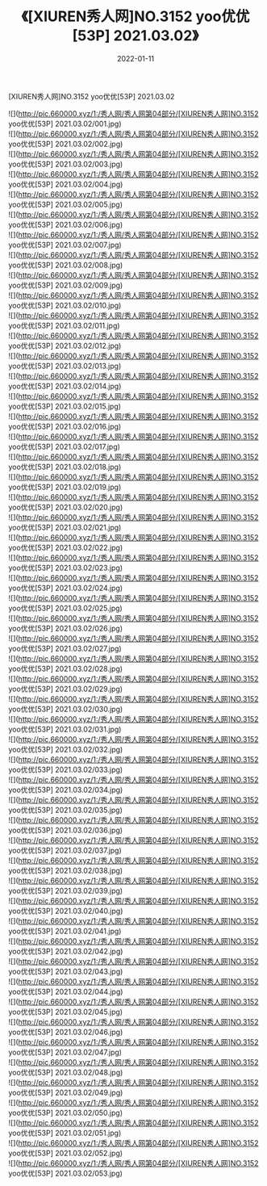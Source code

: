 ﻿---
layout: post
title:  《[XIUREN秀人网]NO.3152 yoo优优[53P] 2021.03.02》
date:   2022-01-11
img: http://pic.660000.xyz/1:/秀人网/秀人网第04部分/[XIUREN秀人网]NO.3152 yoo优优[53P] 2021.03.02/000.jpg
categories: [美女, 清纯, 唯美]
---

[XIUREN秀人网]NO.3152 yoo优优[53P] 2021.03.02

 ![](http://pic.660000.xyz/1:/秀人网/秀人网第04部分/[XIUREN秀人网]NO.3152 yoo优优[53P] 2021.03.02/001.jpg) <br>![](http://pic.660000.xyz/1:/秀人网/秀人网第04部分/[XIUREN秀人网]NO.3152 yoo优优[53P] 2021.03.02/002.jpg) <br>![](http://pic.660000.xyz/1:/秀人网/秀人网第04部分/[XIUREN秀人网]NO.3152 yoo优优[53P] 2021.03.02/003.jpg) <br>![](http://pic.660000.xyz/1:/秀人网/秀人网第04部分/[XIUREN秀人网]NO.3152 yoo优优[53P] 2021.03.02/004.jpg) <br>![](http://pic.660000.xyz/1:/秀人网/秀人网第04部分/[XIUREN秀人网]NO.3152 yoo优优[53P] 2021.03.02/005.jpg) <br>![](http://pic.660000.xyz/1:/秀人网/秀人网第04部分/[XIUREN秀人网]NO.3152 yoo优优[53P] 2021.03.02/006.jpg) <br>![](http://pic.660000.xyz/1:/秀人网/秀人网第04部分/[XIUREN秀人网]NO.3152 yoo优优[53P] 2021.03.02/007.jpg) <br>![](http://pic.660000.xyz/1:/秀人网/秀人网第04部分/[XIUREN秀人网]NO.3152 yoo优优[53P] 2021.03.02/008.jpg) <br>![](http://pic.660000.xyz/1:/秀人网/秀人网第04部分/[XIUREN秀人网]NO.3152 yoo优优[53P] 2021.03.02/009.jpg) <br>![](http://pic.660000.xyz/1:/秀人网/秀人网第04部分/[XIUREN秀人网]NO.3152 yoo优优[53P] 2021.03.02/010.jpg) <br>![](http://pic.660000.xyz/1:/秀人网/秀人网第04部分/[XIUREN秀人网]NO.3152 yoo优优[53P] 2021.03.02/011.jpg) <br>![](http://pic.660000.xyz/1:/秀人网/秀人网第04部分/[XIUREN秀人网]NO.3152 yoo优优[53P] 2021.03.02/012.jpg) <br>![](http://pic.660000.xyz/1:/秀人网/秀人网第04部分/[XIUREN秀人网]NO.3152 yoo优优[53P] 2021.03.02/013.jpg) <br>![](http://pic.660000.xyz/1:/秀人网/秀人网第04部分/[XIUREN秀人网]NO.3152 yoo优优[53P] 2021.03.02/014.jpg) <br>![](http://pic.660000.xyz/1:/秀人网/秀人网第04部分/[XIUREN秀人网]NO.3152 yoo优优[53P] 2021.03.02/015.jpg) <br>![](http://pic.660000.xyz/1:/秀人网/秀人网第04部分/[XIUREN秀人网]NO.3152 yoo优优[53P] 2021.03.02/016.jpg) <br>![](http://pic.660000.xyz/1:/秀人网/秀人网第04部分/[XIUREN秀人网]NO.3152 yoo优优[53P] 2021.03.02/017.jpg) <br>![](http://pic.660000.xyz/1:/秀人网/秀人网第04部分/[XIUREN秀人网]NO.3152 yoo优优[53P] 2021.03.02/018.jpg) <br>![](http://pic.660000.xyz/1:/秀人网/秀人网第04部分/[XIUREN秀人网]NO.3152 yoo优优[53P] 2021.03.02/019.jpg) <br>![](http://pic.660000.xyz/1:/秀人网/秀人网第04部分/[XIUREN秀人网]NO.3152 yoo优优[53P] 2021.03.02/020.jpg) <br>![](http://pic.660000.xyz/1:/秀人网/秀人网第04部分/[XIUREN秀人网]NO.3152 yoo优优[53P] 2021.03.02/021.jpg) <br>![](http://pic.660000.xyz/1:/秀人网/秀人网第04部分/[XIUREN秀人网]NO.3152 yoo优优[53P] 2021.03.02/022.jpg) <br>![](http://pic.660000.xyz/1:/秀人网/秀人网第04部分/[XIUREN秀人网]NO.3152 yoo优优[53P] 2021.03.02/023.jpg) <br>![](http://pic.660000.xyz/1:/秀人网/秀人网第04部分/[XIUREN秀人网]NO.3152 yoo优优[53P] 2021.03.02/024.jpg) <br>![](http://pic.660000.xyz/1:/秀人网/秀人网第04部分/[XIUREN秀人网]NO.3152 yoo优优[53P] 2021.03.02/025.jpg) <br>![](http://pic.660000.xyz/1:/秀人网/秀人网第04部分/[XIUREN秀人网]NO.3152 yoo优优[53P] 2021.03.02/026.jpg) <br>![](http://pic.660000.xyz/1:/秀人网/秀人网第04部分/[XIUREN秀人网]NO.3152 yoo优优[53P] 2021.03.02/027.jpg) <br>![](http://pic.660000.xyz/1:/秀人网/秀人网第04部分/[XIUREN秀人网]NO.3152 yoo优优[53P] 2021.03.02/028.jpg) <br>![](http://pic.660000.xyz/1:/秀人网/秀人网第04部分/[XIUREN秀人网]NO.3152 yoo优优[53P] 2021.03.02/029.jpg) <br>![](http://pic.660000.xyz/1:/秀人网/秀人网第04部分/[XIUREN秀人网]NO.3152 yoo优优[53P] 2021.03.02/030.jpg) <br>![](http://pic.660000.xyz/1:/秀人网/秀人网第04部分/[XIUREN秀人网]NO.3152 yoo优优[53P] 2021.03.02/031.jpg) <br>![](http://pic.660000.xyz/1:/秀人网/秀人网第04部分/[XIUREN秀人网]NO.3152 yoo优优[53P] 2021.03.02/032.jpg) <br>![](http://pic.660000.xyz/1:/秀人网/秀人网第04部分/[XIUREN秀人网]NO.3152 yoo优优[53P] 2021.03.02/033.jpg) <br>![](http://pic.660000.xyz/1:/秀人网/秀人网第04部分/[XIUREN秀人网]NO.3152 yoo优优[53P] 2021.03.02/034.jpg) <br>![](http://pic.660000.xyz/1:/秀人网/秀人网第04部分/[XIUREN秀人网]NO.3152 yoo优优[53P] 2021.03.02/035.jpg) <br>![](http://pic.660000.xyz/1:/秀人网/秀人网第04部分/[XIUREN秀人网]NO.3152 yoo优优[53P] 2021.03.02/036.jpg) <br>![](http://pic.660000.xyz/1:/秀人网/秀人网第04部分/[XIUREN秀人网]NO.3152 yoo优优[53P] 2021.03.02/037.jpg) <br>![](http://pic.660000.xyz/1:/秀人网/秀人网第04部分/[XIUREN秀人网]NO.3152 yoo优优[53P] 2021.03.02/038.jpg) <br>![](http://pic.660000.xyz/1:/秀人网/秀人网第04部分/[XIUREN秀人网]NO.3152 yoo优优[53P] 2021.03.02/039.jpg) <br>![](http://pic.660000.xyz/1:/秀人网/秀人网第04部分/[XIUREN秀人网]NO.3152 yoo优优[53P] 2021.03.02/040.jpg) <br>![](http://pic.660000.xyz/1:/秀人网/秀人网第04部分/[XIUREN秀人网]NO.3152 yoo优优[53P] 2021.03.02/041.jpg) <br>![](http://pic.660000.xyz/1:/秀人网/秀人网第04部分/[XIUREN秀人网]NO.3152 yoo优优[53P] 2021.03.02/042.jpg) <br>![](http://pic.660000.xyz/1:/秀人网/秀人网第04部分/[XIUREN秀人网]NO.3152 yoo优优[53P] 2021.03.02/043.jpg) <br>![](http://pic.660000.xyz/1:/秀人网/秀人网第04部分/[XIUREN秀人网]NO.3152 yoo优优[53P] 2021.03.02/044.jpg) <br>![](http://pic.660000.xyz/1:/秀人网/秀人网第04部分/[XIUREN秀人网]NO.3152 yoo优优[53P] 2021.03.02/045.jpg) <br>![](http://pic.660000.xyz/1:/秀人网/秀人网第04部分/[XIUREN秀人网]NO.3152 yoo优优[53P] 2021.03.02/046.jpg) <br>![](http://pic.660000.xyz/1:/秀人网/秀人网第04部分/[XIUREN秀人网]NO.3152 yoo优优[53P] 2021.03.02/047.jpg) <br>![](http://pic.660000.xyz/1:/秀人网/秀人网第04部分/[XIUREN秀人网]NO.3152 yoo优优[53P] 2021.03.02/048.jpg) <br>![](http://pic.660000.xyz/1:/秀人网/秀人网第04部分/[XIUREN秀人网]NO.3152 yoo优优[53P] 2021.03.02/049.jpg) <br>![](http://pic.660000.xyz/1:/秀人网/秀人网第04部分/[XIUREN秀人网]NO.3152 yoo优优[53P] 2021.03.02/050.jpg) <br>![](http://pic.660000.xyz/1:/秀人网/秀人网第04部分/[XIUREN秀人网]NO.3152 yoo优优[53P] 2021.03.02/051.jpg) <br>![](http://pic.660000.xyz/1:/秀人网/秀人网第04部分/[XIUREN秀人网]NO.3152 yoo优优[53P] 2021.03.02/052.jpg) <br>![](http://pic.660000.xyz/1:/秀人网/秀人网第04部分/[XIUREN秀人网]NO.3152 yoo优优[53P] 2021.03.02/053.jpg) <br>